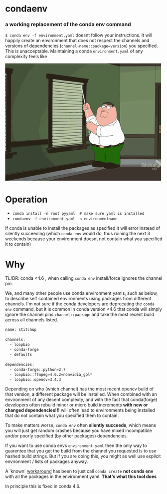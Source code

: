 # condaenv
### a working replacement of the conda env command

`$ conda env -f environment.yaml` doesnt follow your instructions. It will
happily create an environment that does not respect the channels and versions
of dependencies (`channel-name::package=version`) you specified. This is unacceptable.
Maintaining a conda `environment.yaml` of any complexity feels like

![conda env workflow](.conda.gif?raw=true "Im Serious")

# Operation

* `conda install -n root pyyaml  # make sure yaml is installed`
* `condaenv -f environment.yaml -n environmentname`

If conda is unable to install the packages as specified it will
error instead of silently succeeding (which `conda env` would do, thus
ruining the next 3 weekends because your environment doesnt not contain what
you specified it to contain)

# Why
 
 TL/DR: conda <4.6 , when calling `conda env` install/force ignores the channel pin. 
 
 We, and many other people use conda environment yamls, such as below, to describe self contained environments
 using packages from different channels. I'm not sure if the conda developers are deprecating the `conda env` command, but it is common in conda version <4.6 that conda will simply ignore the channel pins `channel::package` and take the most recent build across all channels listed.

```
name: stitchup

channels:
  - loopbio
  - conda-forge
  - defaults

dependencies:
  - conda-forge::python=2.7
  - loopbio::ffmpeg=4.0.2=nonvidia_gpl*
  - loopbio::opencv=3.4.3
```

Depending on who (which channel) has the most recent opencv build of that version, a different package will be installed. When combined with an environment of any decent complexty, and with the fact that conda(forge) developers often rebuild minor or micro build increments **with new or changed dependencies!!!** will often lead to environments being installed that do not contain what you specified them to contain.

To make matters worse, `conda env` often **silently succeeds**, which means you will just get random crashes because you have mixed incompatible and/or poorly specified (by other packages) dependencies.

If you want to use conda envs `environment.yaml` then the only way to guarentee that you get the build from the channel you requested is to use hashed build strings. But if you are doing this, you might as well use explicit environment / lists of packages anyway.

A 'known' [workaround](https://github.com/conda/conda/issues/6385#issuecomment-361787360) has been to just call `conda create` **not conda env** with all the packages in the environment yaml. **That's what this tool does**

In principle this is fixed in conda 4.6.
